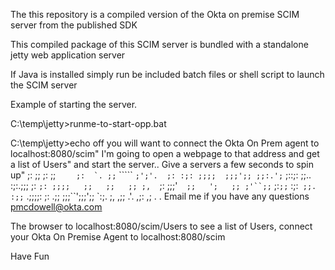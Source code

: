 The this repository is a compiled version of the Okta on premise SCIM server from the published SDK

This compiled package of this SCIM server is bundled with a standalone jetty web application server

If Java is installed simply run be included batch files or shell script to launch the SCIM server

Example of starting the server.

C:\temp\jetty>runme-to-start-opp.bat

C:\temp\jetty>echo off
you will want to connect the Okta On Prem agent to localhost:8080/scim"
I'm going to open a webpage to that address and get a list of Users"
and start the server.. Give a servers a few seconds to spin up"
           ;:     ;;
           ;:     ;;
     ``    ;:  `. ;;``   `````
   `;';'.  ;: :;: ;;;;  ;;;';;
   ;;:.';` ;::;:  ;;.. :;:.;;;
   ;:  `;: ;;;;   ;;   ;;   ;;
   ;,  `;: ;;;'`  ;;   ';   ;;
   ;'``;;` ;:`;;` :;:` ;;. :;;`
   .;;;;:  ;: .;;  ;;;``';;;';;
    `:;.   ;,  ,;;  .'.  ,;: ,;
                                                      .
                                                     .
Email me if you have any questions pmcdowell@okta.com

The browser to localhost:8080/scim/Users to see a list of Users, 
connect your Okta On Premise Agent to localhost:8080/scim

Have Fun 
